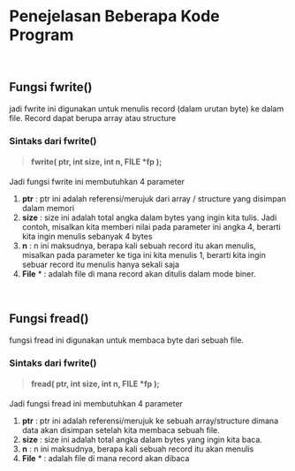 # Penejelasan Beberapa Kode Program
<br>

## Fungsi fwrite()
jadi fwrite ini digunakan untuk menulis record (dalam urutan byte) ke dalam file. Record dapat berupa array atau structure

### Sintaks dari fwrite()

> #### fwrite( ptr, int size, int n, FILE *fp );

Jadi fungsi fwrite ini membutuhkan 4 parameter
1. **ptr** : ptr ini adalah referensi/merujuk dari array / structure yang disimpan dalam memori
2. **size** : size ini adalah total angka dalam bytes yang ingin kita tulis.
	 Jadi contoh, misalkan kita memberi nilai pada parameter ini angka 4, berarti kita ingin menulis
	 sebanyak 4 bytes
3. **n** : n ini maksudnya, berapa kali sebuah record itu akan menulis, misalkan pada parameter
	ke tiga ini kita menulis 1, berarti kita ingin sebuar record itu menulis hanya sekali saja
4. **File** * : adalah file di mana record akan ditulis dalam mode biner.
<br>

## Fungsi fread()

fungsi fread ini digunakan untuk membaca byte dari sebuah file.

### Sintaks dari fwrite()

> #### fread( ptr, int size, int n, FILE *fp );

Jadi fungsi fread ini membutuhkan 4 parameter
1. **ptr** : ptr ini adalah referensi/merujuk ke sebuah array/structure dimana
	data akan disimpan setelah kita membaca sebuah file.
2. **size** : size ini adalah total angka dalam bytes yang ingin kita baca.
3. **n** : n ini maksudnya, berapa kali sebuah record itu akan menulis
4. **File** * : adalah file di mana record akan dibaca
